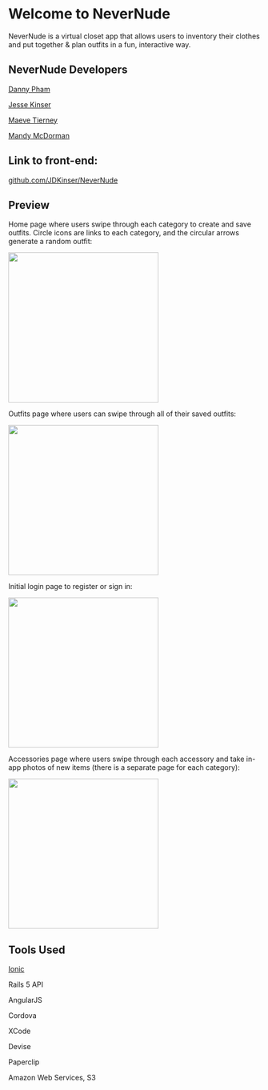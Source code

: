# Welcome to NeverNude
NeverNude is a virtual closet app that allows users to inventory their clothes and put together & plan outfits in a fun, interactive way.

## NeverNude Developers
[Danny Pham](https://github.com/dannynpham)

[Jesse Kinser](https://github.com/jdkinser)

[Maeve Tierney](https://github.com/maevetierney)

[Mandy McDorman](https://github.com/whatthemandy)

## Link to front-end:
[github.com/JDKinser/NeverNude](https://github.com/JDKinser/NeverNude)

## Preview

Home page where users swipe through each category to create and save outfits. Circle icons are links to each category, and the circular arrows generate a random outfit:

<img src="https://cloud.githubusercontent.com/assets/17052671/16852166/cb6f8494-49bb-11e6-9ba3-9d2710dff364.PNG" width="300px">

Outfits page where users can swipe through all of their saved outfits:

<img src="https://cloud.githubusercontent.com/assets/17052671/16890014/aedb75ba-4a9f-11e6-92cd-4e92dce807ed.PNG" width="300px">

Initial login page to register or sign in:

<img src="https://cloud.githubusercontent.com/assets/17052671/16852167/cb7283d8-49bb-11e6-91fa-1436045f6b28.PNG" width="300px">


Accessories page where users swipe through each accessory and take in-app photos of new items (there is a separate page for each category):

<img src="https://cloud.githubusercontent.com/assets/17052671/16852165/cb6e3986-49bb-11e6-8982-abeefe032201.PNG" width="300px">

## Tools Used

[Ionic](https://ionic.io/)

Rails 5 API

AngularJS

Cordova

XCode

Devise

Paperclip

Amazon Web Services, S3